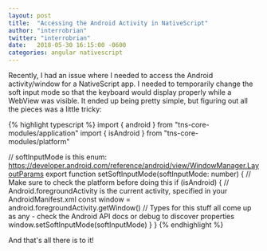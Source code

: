 ```yaml
---
layout: post
title:  "Accessing the Android Activity in NativeScript"
author: "interrobrian"
twitter: "interrobrian"
date:   2018-05-30 16:15:00 -0600
categories: angular nativescript
---
```

Recently, I had an issue where I needed to access the Android activity/window for a NativeScript app. I needed to temporarily change the soft input mode so that the keyboard would display properly while a WebView was visible. It ended up being pretty simple, but figuring out all the pieces was a little tricky:

{% highlight typescript %}
import { android } from "tns-core-modules/application"
import { isAndroid } from "tns-core-modules/platform"

// softInputMode is this enum: https://developer.android.com/reference/android/view/WindowManager.LayoutParams
export function setSoftInputMode(softInputMode: number) {
  // Make sure to check the platform before doing this
  if (isAndroid) {
    // Android.foregroundActivity is the current activity, specified in your AndroidManifest.xml
    const window = android.foregroundActivity.getWindow()
    // Types for this stuff all come up as any - check the Android API docs or debug to discover properties
    window.setSoftInputMode(softInputMode)
  }
}
{% endhighlight %}

And that's all there is to it!